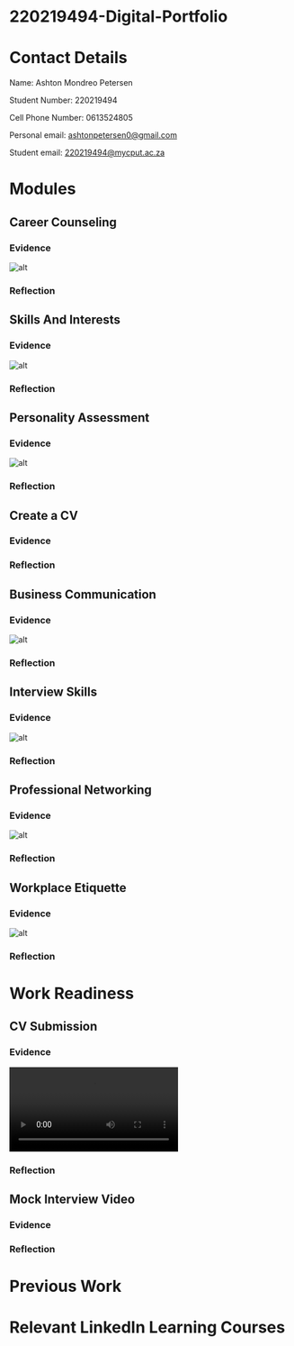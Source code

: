# 220219494-Digital-Portfolio

# Contact Details
Name: Ashton Mondreo Petersen

Student Number: 220219494

Cell Phone Number: 0613524805

Personal email: <ashtonpetersen0@gmail.com>

Student email: <220219494@mycput.ac.za>


# Modules

## Career Counseling
### Evidence
![alt](CareerDevelopment.jpg)
### Reflection


## Skills And Interests
### Evidence
![alt](SkillsAndInterests.jpg)
### Reflection


## Personality Assessment
### Evidence
![alt](PersonalityAssessment.jpg)
### Reflection


## Create a CV
### Evidence
### Reflection


## Business Communication
### Evidence
![alt](BusinessCommunication.jpg)
### Reflection


## Interview Skills
### Evidence
![alt](InterviewSkills.jpg)
### Reflection


## Professional Networking
### Evidence
![alt](ProfessionalNetworking.jpg)

### Reflection


## Workplace Etiquette
### Evidence
![alt](WorkplaceEtiquette.jpg)
### Reflection


# Work Readiness
## CV Submission
### Evidence
![Video](220219494MockInterview.mp4)
### Reflection


## Mock Interview Video
### Evidence

### Reflection


# Previous Work

# Relevant LinkedIn Learning Courses

